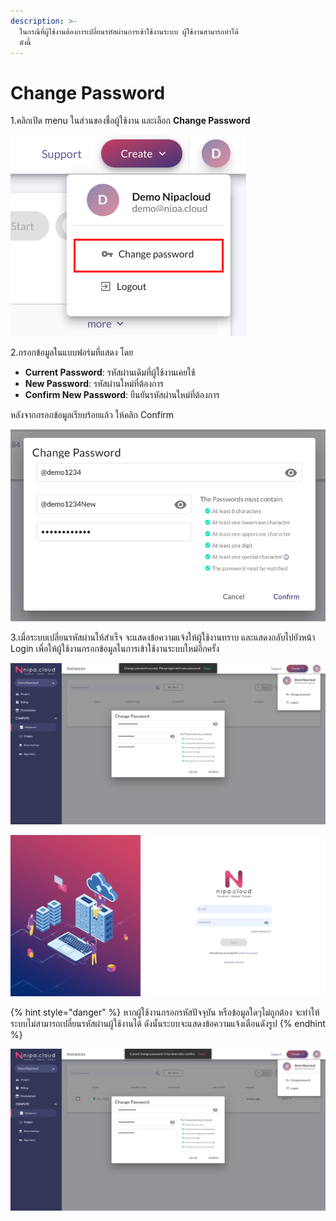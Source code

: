 ```yaml
---
description: >-
  ในกรณีที่ผู้ใช้งานต้องการเปลี่ยนรหัสผ่านการเข้าใช้งานระบบ ผู้ใช้งานสามารถทำได้
  ดังนี้
---
```


# Change Password

1.คลิกเปิด menu ในส่วนของชื่อผู้ใช้งาน และเลือก **Change Password**

![](../.gitbook/assets/change_password_1.png)

2.กรอกข้อมูลในแบบฟอร์มที่แสดง โดย

* **Current Password**: รหัสผ่านเดิมที่ผู้ใช้งานเคยใช้  
* **New Password**: รหัสผ่านใหม่ที่ต้องการ  
* **Confirm New Password**: ยืนยันรหัสผ่านใหม่ที่ต้องการ

หลังจากกรอกข้อมูลเรียบร้อยแล้ว ให้คลิก Confirm

![](../.gitbook/assets/change_password_2.png)

3.เมื่อระบบเปลี่ยนรหัสผ่านให้สำเร็จ จะแสดงข้อความแจ้งให้ผู้ใช้งานทราบ และแสดงกลับไปยังหน้า Login เพื่อให้ผู้ใช้งานกรอกข้อมูลในการเข้าใช้งานระบบใหม่อีกครั้ง

![](../.gitbook/assets/change_password_3.png)

![](../.gitbook/assets/change_password_4.png)

{% hint style="danger" %}
หากผู้ใช้งานกรอกรหัสปัจจุบัน หรือข้อมูลใดๆไม่ถูกต้อง จะทำให้ระบบไม่สามารถเปลี่ยนรหัสผ่านผู้ใช้งานได้ ดังนั้นระบบจะแสดงข้อความแจ้งเตือนดังรูป
{% endhint %}

![](../.gitbook/assets/change_password_5.png)

